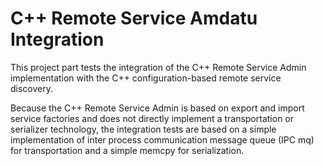 # C++ Remote Service Amdatu Integration

This project part tests the integration of the C++ Remote Service Admin implementation with the 
C++ configuration-based remote service discovery. 

Because the C++ Remote Service Admin is based on export and import service factories and does not directly 
implement a transportation or serializer technology, the integration tests are based on a simple implementation of
inter process communication message queue (IPC mq) for transportation and a simple memcpy for serialization.
